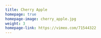 ```yaml
---
title: Cherry Apple
homepage: true
homepage-image: cherry_apple.jpg
weight: 3
homepage-link: https://vimeo.com/71544322
---
```


